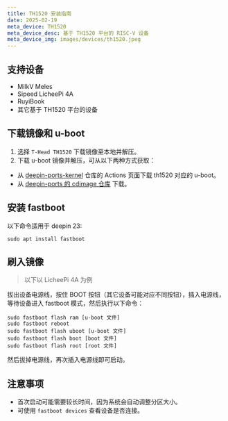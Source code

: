 ```yaml
---
title: TH1520 安装指南
date: 2025-02-19
meta_device: TH1520
meta_device_desc: 基于 TH1520 平台的 RISC-V 设备
meta_device_img: images/devices/th1520.jpeg
---
```


## 支持设备

- MilkV Meles
- Sipeed LicheePi 4A
- RuyiBook
- 其它基于 TH1520 平台的设备

## 下载镜像和 u-boot

1. 选择 `T-Head TH1520` 下载镜像至本地并解压。
2. 下载 u-boot 镜像并解压，可从以下两种方式获取：
  - 从 [deepin-ports-kernel](https://github.com/deepin-community/deepin-riscv-kernel/) 仓库的 Actions 页面下载 th1520 对应的 u-boot。
  - 从 [deepin-ports 的 cdimage 仓库](https://ci.deepin.com/repo/deepin/deepin-ports/cdimage/latest/riscv64/bootloaders/) 下载。

## 安装 fastboot

以下命令适用于 deepin 23:

```
sudo apt install fastboot
```

## 刷入镜像

> 以下以 LicheePi 4A 为例

拔出设备电源线，按住 BOOT 按钮（其它设备可能对应不同按钮），插入电源线，等待设备进入 fastboot 模式，然后执行以下命令：

```
sudo fastboot flash ram [u-boot 文件]
sudo fastboot reboot
sudo fastboot flash uboot [u-boot 文件]
sudo fastboot flash boot [boot 文件]
sudo fastboot flash root [root 文件]
```

然后拔掉电源线，再次插入电源线即可启动。

## 注意事项

- 首次启动可能需要较长时间，因为系统会自动调整分区大小。
- 可使用 `fastboot devices` 查看设备是否连接。
